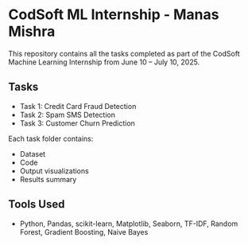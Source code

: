 # CodSoft ML Internship - Manas Mishra

This repository contains all the tasks completed as part of the CodSoft Machine Learning Internship from June 10 – July 10, 2025.

## Tasks
- Task 1: Credit Card Fraud Detection
- Task 2: Spam SMS Detection
- Task 3: Customer Churn Prediction

Each task folder contains:
- Dataset
- Code
- Output visualizations
- Results summary

## Tools Used
- Python, Pandas, scikit-learn, Matplotlib, Seaborn, TF-IDF, Random Forest, Gradient Boosting, Naive Bayes

